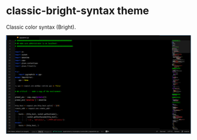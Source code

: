 # classic-bright-syntax theme

Classic color syntax (Bright).

![A screenshot of your theme](https://github.com/laminko/classic-bright-syntax/blob/master/screenshot.png?raw=true)
